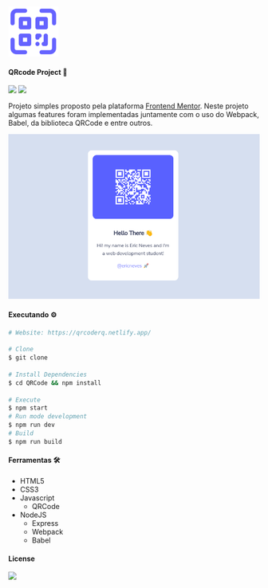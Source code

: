 <img src=".github/qrcode.png" width="100">

#### QRcode Project 🚀 

<img src="https://img.shields.io/github/license/ericneves/qrcode?logo=appveyor&style=for-the-badge"> <img src="https://img.shields.io/github/last-commit/ericneves/qrcode?logo=appveyor&style=for-the-badge">

<p>Projeto simples proposto pela plataforma <a href="https://www.frontendmentor.io/">Frontend Mentor</a>. Neste projeto algumas features foram implementadas juntamente com o uso do Webpack, Babel, da biblioteca QRCode e entre outros.</p>

<img src=".github/screenshot.png">

#### Executando ⚙️

```sh
# Website: https://qrcoderq.netlify.app/

# Clone
$ git clone 

# Install Dependencies
$ cd QRCode && npm install

# Execute
$ npm start
# Run mode development 
$ npm run dev
# Build
$ npm run build
```

#### Ferramentas 🛠

   * HTML5
   * CSS3
   * Javascript
     * QRCode
   * NodeJS
     * Express
     * Webpack
     * Babel

#### License

<img src="https://img.shields.io/github/license/ericneves/qrcode?logo=appveyor&style=for-the-badge">